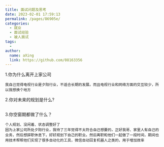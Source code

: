 ```yaml
---
title: 面试问题及思考
date: 2023-02-01 17:59:13
permalink: /pages/86905e/
categories:
  - 就业
  - 面试经验
  - 被人面试
tags:
  - 
author: 
  name: aXing
  link: https://github.com/08163356
---
```




1.你为什么离开上家公司

```
我自己觉得电视行业是夕阳行业，不适合长期的发展。而且电视行业和网络方面的交互较少，所以我想换个地方
```

2.你对未来的规划是什么?

```

```

3.你空窗期都做了什么？

```
个人规划、没闲着、状态调整好了
因为上家公司所处夕阳行业，我待了三年觉得不太符合自己想要的，正好我哥、家里人有自己的业务，然后想辞职休息下，好好规划下自己的职业。然后离职和他们一起做了一段时间，期间也用技术帮帮他们实现了很多自动化的工具，微信自动回复机器人之类的，用于增加效率
```

